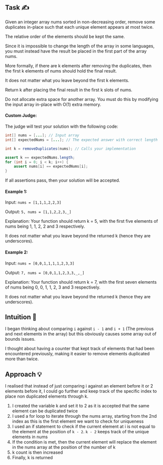 ## Task ✍
Given an integer array nums sorted in non-decreasing order, remove some duplicates in-place such that each unique element appears at most twice. 

The relative order of the elements should be kept the same.

Since it is impossible to change the length of the array in some languages, you must instead have the result be placed in the first part of the array nums. 

More formally, if there are k elements after removing the duplicates, then the first k elements of nums should hold the final result. 

It does not matter what you leave beyond the first k elements.

Return k after placing the final result in the first k slots of nums.

Do not allocate extra space for another array. You must do this by modifying the input array in-place with O(1) extra memory.

#### Custom Judge:

The judge will test your solution with the following code:

```java
int[] nums = [...]; // Input array
int[] expectedNums = [...]; // The expected answer with correct length

int k = removeDuplicates(nums); // Calls your implementation

assert k == expectedNums.length;
for (int i = 0; i < k; i++) {
    assert nums[i] == expectedNums[i];
}
```
If all assertions pass, then your solution will be accepted.

#### Example 1:
Input: ```nums = [1,1,1,2,2,3]```

Output: ```5, nums = [1,1,2,2,3,_]```

Explanation: Your function should return k = 5, with the first five elements of nums being 1, 1, 2, 2 and 3 respectively.

It does not matter what you leave beyond the returned k (hence they are underscores).

#### Example 2:
Input: ```nums = [0,0,1,1,1,1,2,3,3]```

Output: ```7, nums = [0,0,1,1,2,3,3,_,_]```

Explanation: Your function should return k = 7, with the first seven elements of nums being 0, 0, 1, 1, 2, 3 and 3 respectively.

It does not matter what you leave beyond the returned k (hence they are underscores).

## Intuition 💬
<!-- Describe your first thoughts on how to solve this problem. -->
I began thinking about comparing ```i``` against ```i - 1``` and ```i + 1``` (The previous and next elements in the array) but this obviously causes some array out of bounds issues. 

I thought about having a counter that kept track of elements that had been encountered previously, making it easier to remove elements duplicated more than twice.

## Approach 💡
<!-- Describe your approach to solving the problem. -->
I realised that instead of just comparing i against an element before it or 2 elements before it, I could go further and keep track of the specific index to place non duplicated elements through k.
1. I created the variable k and set it to 2 as it is accepted that the same element can be duplicated twice
2. I used a for loop to iterate through the nums array, starting from the 2nd index as this is the first element we want to  check for uniqueness
3. I used an if statement to check if the current element at i is not equal to the element at the position of ```k - 2```. ```k - 2``` keeps track of the unique elements in nums
4. If the condition is met, then the current element will replace the element in the nums array at the position of the number of k
5. k count is then increased
6. Finally, k is returned
